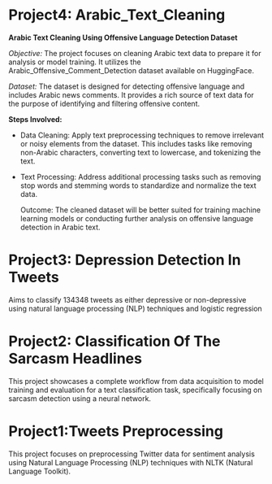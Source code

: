 
# Project4: Arabic_Text_Cleaning
**Arabic Text Cleaning Using Offensive Language Detection Dataset**

*Objective:* The project focuses on cleaning Arabic text data to prepare it for analysis or model training. It utilizes the Arabic_Offensive_Comment_Detection dataset available on HuggingFace.

*Dataset:* The dataset is designed for detecting offensive language and includes Arabic news comments. It provides a rich source of text data for the purpose of identifying and filtering offensive content.

**Steps Involved:**

* Data Cleaning: Apply text preprocessing techniques to remove irrelevant or noisy elements from the dataset. This includes tasks like removing non-Arabic characters, converting text to lowercase, and tokenizing the text.
* Text Processing: Address additional processing tasks such as removing stop words and stemming words to standardize and normalize the text data.
  
  Outcome: The cleaned dataset will be better suited for training machine learning models or conducting further analysis on offensive language detection in Arabic text.

# Project3: Depression Detection In Tweets
Aims to classify 134348 tweets as either depressive or non-depressive using natural language
processing (NLP) techniques and logistic regression


# Project2: Classification Of The Sarcasm Headlines
This project showcases a complete workflow from data acquisition to model training and evaluation for a text classification task, specifically focusing on sarcasm detection using a neural network.

# Project1:Tweets Preprocessing 
This project focuses on preprocessing Twitter data for sentiment analysis using Natural Language Processing (NLP) techniques with NLTK (Natural Language Toolkit).
